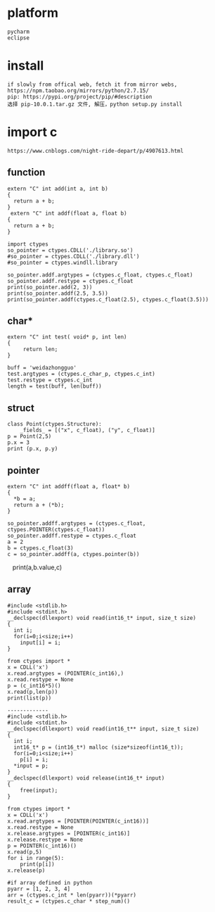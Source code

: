 # platform
    pycharm
    eclipse
    
# install
    if slowly from offical web, fetch it from mirror webs, https://npm.taobao.org/mirrors/python/2.7.15/
    pip: https://pypi.org/project/pip/#description
    选择 pip-10.0.1.tar.gz 文件, 解压，python setup.py install 
    
# import c
    https://www.cnblogs.com/night-ride-depart/p/4907613.html
## function
    extern "C" int add(int a, int b)
    {
      return a + b;
    }
     extern "C" int addf(float a, float b)
    {
      return a + b;
    }

    import ctypes
    so_pointer = ctypes.CDLL('./library.so')
    #so_pointer = ctypes.CDLL('./library.dll')
    #so_pointer = ctypes.windll.library

    so_pointer.addf.argtypes = (ctypes.c_float, ctypes.c_float)
    so_pointer.addf.restype = ctypes.c_float
    print(so_pointer.add(2, 3))
    print(so_pointer.addf(2.5, 3.5))
    print(so_pointer.addf(ctypes.c_float(2.5), ctypes.c_float(3.5)))
## char*
    extern "C" int test( void* p, int len)
    {
         return len;
    }  

    buff = 'weidazhongguo'
    test.argtypes = (ctypes.c_char_p, ctypes.c_int)
    test.restype = ctypes.c_int
    length = test(buff, len(buff))
    
## struct
    class Point(ctypes.Structure):
        _fields_ = [("x", c_float), ("y", c_float)]
    p = Point(2,5)  
    p.x = 3 
    print (p.x, p.y) 
    
## pointer
    extern "C" int addff(float a, float* b)
    {
      *b = a;
      return a + (*b);
    }

    so_pointer.addff.argtypes = (ctypes.c_float, ctypes.POINTER(ctypes.c_float))
    so_pointer.addff.restype = ctypes.c_float  
    a = 2
    b = ctypes.c_float(3)
    c = so_pointer.addff(a, ctypes.pointer(b))
    print(a,b.value,c)
## array
    #include <stdlib.h>
    #include <stdint.h>
    __declspec(dllexport) void read(int16_t* input, size_t size)
    {
      int i;
      for(i=0;i<size;i++)
        input[i] = i;
    }

    from ctypes import *
    x = CDLL('x')
    x.read.argtypes = (POINTER(c_int16),)
    x.read.restype = None
    p = (c_int16*5)()
    x.read(p,len(p))
    print(list(p))

    -------------
    #include <stdlib.h>
    #include <stdint.h>
    __declspec(dllexport) void read(int16_t** input, size_t size)
    {
      int i;
      int16_t* p = (int16_t*) malloc (size*sizeof(int16_t));
      for(i=0;i<size;i++)
        p[i] = i;
      *input = p;
    }
    __declspec(dllexport) void release(int16_t* input)
    {
        free(input);
    }

    from ctypes import *
    x = CDLL('x')
    x.read.argtypes = [POINTER(POINTER(c_int16))]
    x.read.restype = None
    x.release.argtypes = [POINTER(c_int16)]
    x.release.restype = None
    p = POINTER(c_int16)()
    x.read(p,5)
    for i in range(5):
        print(p[i])
    x.release(p)

    #if array defined in python
    pyarr = [1, 2, 3, 4]
    arr = (ctypes.c_int * len(pyarr))(*pyarr)
    result_c = (ctypes.c_char * step_num)()
